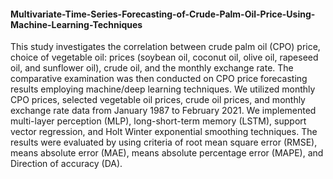 #### Multivariate-Time-Series-Forecasting-of-Crude-Palm-Oil-Price-Using-Machine-Learning-Techniques
This study investigates the correlation between crude palm oil (CPO) price, choice of vegetable oil: prices (soybean oil, coconut oil, olive oil, rapeseed oil, and sunflower oil), crude oil, and the monthly exchange rate. The comparative examination was then conducted on CPO price forecasting results employing machine/deep learning techniques. We utilized monthly CPO prices, selected vegetable oil prices, crude oil prices, and monthly exchange rate data from January 1987 to February 2021. We implemented multi-layer perception (MLP), long-short-term memory (LSTM), support vector regression, and Holt Winter exponential smoothing techniques. The results were evaluated by using criteria of root mean square error (RMSE), means absolute error (MAE), means absolute percentage error (MAPE), and Direction of accuracy (DA). 
